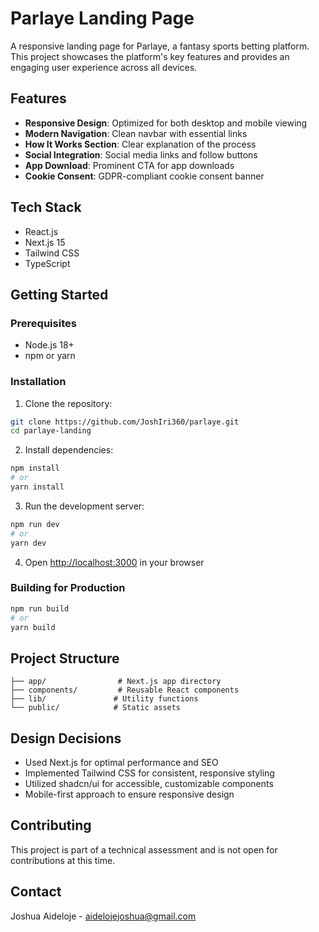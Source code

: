 # Parlaye Landing Page

A responsive landing page for Parlaye, a fantasy sports betting platform. This project showcases the platform's key features and provides an engaging user experience across all devices.

## Features

- **Responsive Design**: Optimized for both desktop and mobile viewing
- **Modern Navigation**: Clean navbar with essential links
- **How It Works Section**: Clear explanation of the process
- **Social Integration**: Social media links and follow buttons
- **App Download**: Prominent CTA for app downloads
- **Cookie Consent**: GDPR-compliant cookie consent banner

## Tech Stack

- React.js
- Next.js 15
- Tailwind CSS
- TypeScript

## Getting Started

### Prerequisites

- Node.js 18+
- npm or yarn

### Installation

1. Clone the repository:
```bash
git clone https://github.com/JoshIri360/parlaye.git
cd parlaye-landing
```

2. Install dependencies:
```bash
npm install
# or
yarn install
```

3. Run the development server:
```bash
npm run dev
# or
yarn dev
```

4. Open [http://localhost:3000](http://localhost:3000) in your browser

### Building for Production

```bash
npm run build
# or
yarn build
```

## Project Structure

```
├── app/                # Next.js app directory
├── components/         # Reusable React components
├── lib/               # Utility functions
└── public/            # Static assets
```

## Design Decisions

- Used Next.js for optimal performance and SEO
- Implemented Tailwind CSS for consistent, responsive styling
- Utilized shadcn/ui for accessible, customizable components
- Mobile-first approach to ensure responsive design

## Contributing

This project is part of a technical assessment and is not open for contributions at this time.

## Contact

Joshua Aideloje - [aidelojejoshua@gmail.com](mailto:aidelojejoshua@gmail.com)
